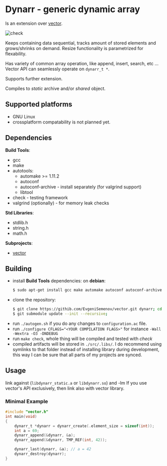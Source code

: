 # Dynarr - generic dynamic array
Is an extension over [vector](https://github.com/evjeesm/vector).

![check](https://github.com/evjeesm/dynarr/actions/workflows/makefile.yml/badge.svg)

Keeps containing data sequential, tracks amount of stored elements
and grows/shrinks on demand.
Resize functionality is parametrized for flexability.

Has variety of common array operation, like append, insert, search, etc ...
Vector API can seamlessly operate on `dynarr_t *`.

Supports further extension.

Compiles to *static* archive and/or *shared* object.

## Supported platforms
- GNU Linux
- crossplatform compatability is not planned yet.

## Dependencies
**Build Tools**:
  - gcc
  - make
  - autotools:
    - automake >= 1.11.2
    - autoconf
    - autoconf-archive - install separately (for valgrind support)
    - libtool
  - check - testing framework
  - valgrind (optionally) - for memory leak checks

**Std Libraries**:
  - stdlib.h
  - string.h
  - math.h

**Subprojects**:
  - [vector](https://github.com/evjeesm/vector)

## Building
- install **Build Tools** dependencies:
  on **debian**:
    ```sh
    $ sudo apt-get install gcc make automake autoconf autoconf-archive libtool check valgrind
    ```
- clone the repository:
  ```sh
  $ git clone https://githib.com/EvgeniSemenov/vector.git dynarr; cd dynarr;
  $ git submodule update --init --recursive;
  ```
- run `./autogen.sh` if you do any changes to `configuration.ac` file.
- run `./configure CFLAGS="<YOUR COMPILATION FLAGS>"` for instance `-Wall -Wextra -O3 -DNDEBUG`
- run `make check`, whole thing will be compiled and tested with *check*
- compiled artifacts will be stored in `./src/.libs/`.
  I do recommend using symlinks to that folder instead of installing library during development,
  this way I can be sure that all parts of my projects are synced.

## Usage
link against (`libdynarr_static.a` or `libdynarr.so`) and -lm
If you use vector's API exclusively, then link also with vector library.

### Minimal Example
```c
#include "vector.h"
int main(void)
{
    dynarr_t *dynarr = dynarr_create(.element_size = sizeof(int));
    int a = 69;
    dynarr_append(&dynarr, &a);
    dynarr_append(&dynarr, TMP_REF(int, 42));

    dynarr_last(dynarr, &a); // a = 42
    dynarr_destroy(dynarr);
}
```
